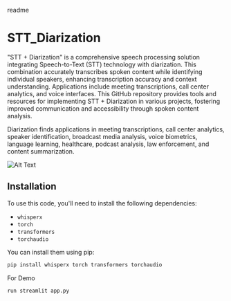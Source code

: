 readme
# STT_Diarization
"STT + Diarization" is a comprehensive speech processing solution integrating Speech-to-Text (STT) technology with diarization. This combination accurately transcribes spoken content while identifying individual speakers, enhancing transcription accuracy and context understanding. Applications include meeting transcriptions, call center analytics, and voice interfaces. This GitHub repository provides tools and resources for implementing STT + Diarization in various projects, fostering improved communication and accessibility through spoken content analysis.

Diarization finds applications in meeting transcriptions, call center analytics, speaker identification, broadcast media analysis, voice biometrics, language learning, healthcare, podcast analysis, law enforcement, and content summarization.

![Alt Text](readme_pictures/STT.gif)

## Installation

To use this code, you'll need to install the following dependencies:

- `whisperx`
- `torch`
- `transformers`
- `torchaudio`

You can install them using pip:

```bash
pip install whisperx torch transformers torchaudio
```

For Demo
```bash
run streamlit app.py
```


